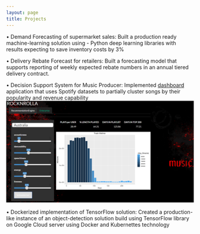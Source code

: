 ```yaml
---
layout: page
title: Projects
---
```



•	Demand Forecasting of supermarket sales: Built a production ready machine-learning solution using - Python deep learning libraries with results expecting to save inventory costs by 3%

•	Delivery Rebate Forecast for retailers: Built a forecasting model that supports reporting of weekly expected rebate numbers in an annual tiered delivery contract.

•	Decision Support System for Music Producer: Implemented [dashboard](https://anuragsoni9.shinyapps.io/spotifyapp/) application that uses Spotify datasets to partially cluster songs by their popularity and revenue capability
![](assets/RockNRolla.PNG)

•	Dockerized implementation of TensorFlow solution: Created a production-like instance of an object-detection solution build using TensorFlow library on Google Cloud server using Docker and Kubernettes technology


